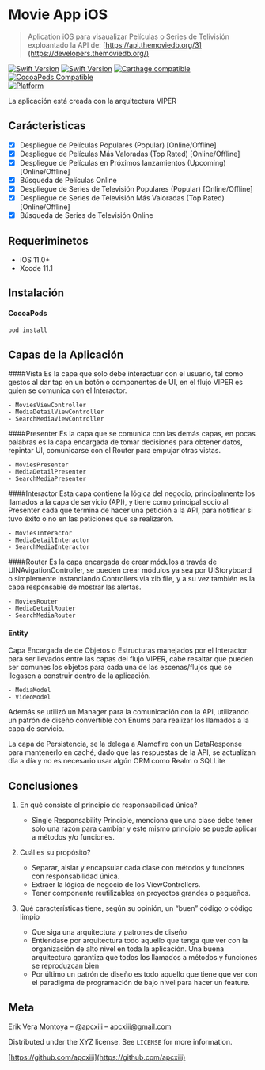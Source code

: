 # Movie App iOS
> Aplication iOS para visaualizar Películas o Series de Telivisión exploantado la API de: [https://api.themoviedb.org/3](https://developers.themoviedb.org/)

[![Swift Version][swift-image]][swift-url]
[![Swift Version][swift-image]][swift-url]
[![Carthage compatible](https://img.shields.io/badge/Carthage-compatible-4BC51D.svg?style=flat)](https://github.com/Carthage/Carthage)
[![CocoaPods Compatible](https://img.shields.io/cocoapods/v/EZSwiftExtensions.svg)](https://img.shields.io/cocoapods/v/LFAlertController.svg)  
[![Platform](https://img.shields.io/cocoapods/p/LFAlertController.svg?style=flat)](http://cocoapods.org/pods/LFAlertController)

La aplicación está creada con la arquitectura VIPER


## Carácteristicas

- [x] Despliegue de Películas Populares (Popular) [Online/Offline]
- [x] Despliegue de Películas Más Valoradas (Top Rated) [Online/Offline]
- [x] Despliegue de Películas en Próximos lanzamientos (Upcoming) [Online/Offline]
- [x] Búsqueda de Películas Online
- [x] Despliegue de Series de Televisión Populares (Popular) [Online/Offline]
- [x] Despliegue de Series de Televisión Más Valoradas (Top Rated) [Online/Offline]
- [x] Búsqueda de Series de Televisión Online

## Requeriminetos

- iOS 11.0+
- Xcode 11.1

## Instalación

#### CocoaPods

```ruby
pod install
```

## Capas de la Aplicación
####Vista
 Es la capa que solo debe interactuar con el usuario, tal como gestos al dar tap en un botón o componentes de UI, en el flujo VIPER es quien se comunica con el Interactor.
 
	- MoviesViewController
	- MediaDetailViewController
	- SearchMediaViewController
 
####Presenter
 Es la capa que se comunica con las demás capas, en pocas palabras es la capa encargada de tomar decisiones para obtener datos, repintar UI, comunicarse con el Router para empujar otras vistas.
 
	- MoviesPresenter
	- MediaDetailPresenter
	- SearchMediaPresenter

####Interactor
Esta capa contiene la lógica del negocio, principalmente los llamados a la capa de servicio (API), y tiene como principal socio al Presenter cada que termina de hacer una petición a la API, para notificar si tuvo éxito o no en las peticiones que se realizaron.

	- MoviesInteractor
	- MediaDetailInteractor
	- SearchMediaInteractor

####Router
 Es la capa encargada de crear módulos a través de UINAvigationController, se pueden crear módulos ya sea por UIStoryboard o simplemente instanciando Controllers via xib file, y a su vez también es la capa responsable de mostrar las alertas.
 
	- MoviesRouter
	- MediaDetailRouter
	- SearchMediaRouter
 
#### Entity 
Capa Encargada de de Objetos o Estructuras manejados por el Interactor para ser llevados entre las capas del flujo VIPER, cabe resaltar que pueden ser comunes los objetos para cada una de las escenas/flujos que se llegasen a construir dentro de la aplicación.

	- MediaModel
	- VideoModel


Además se utilizó un Manager para la comunicación con la API, utilizando un patrón de diseño convertible con Enums para realizar los llamados a la capa de servicio.

La capa de Persistencia, se la delega a Alamofire con un DataResponse para mantenerlo en caché, dado que las respuestas de la API, se actualizan día a día y no es necesario usar algún ORM como Realm o SQLLite

## Conclusiones
1. En qué consiste el principio de responsabilidad única? 
	- Single Responsability Principle, menciona que una clase debe tener solo una razón para cambiar y este mismo principio se puede aplicar a métodos y/o funciones.


2. Cuál es su propósito?
	- Separar, aislar y encapsular cada clase con métodos y funciones con responsabilidad única.
	- Extraer la lógica de negocio de los ViewControllers.
	- Tener componente reutilizables en proyectos grandes o pequeños.


3. Qué características tiene, según su opinión, un “buen” código o código limpio
	- Que siga una arquitectura y patrones de diseño
	- Entiendase por arquitectura todo aquello que tenga que ver con la organización de alto nivel en toda la aplicación. Una buena arquitectura garantiza que todos los llamados a métodos y funciones se reproduzcan bien
	- Por último un patrón de diseño es todo aquello que tiene que ver con el paradigma de programación de bajo nivel para hacer un feature.


## Meta

Erik Vera Montoya – [@apcxiii](https://twitter.com/apcxiii) – apcxiii@gmail.com

Distributed under the XYZ license. See ``LICENSE`` for more information.

[https://github.com/apcxiii](https://github.com/apcxiii)

[swift-image]:https://img.shields.io/badge/swift-5.0-orange.svg
[swift-url]: https://swift.org/
[license-image]: https://img.shields.io/badge/License-MIT-blue.svg
[license-url]: LICENSE
[travis-url]: https://travis-ci.org/dbader/node-datadog-metrics
[codebeat-image]: https://codebeat.co/badges/c19b47ea-2f9d-45df-8458-b2d952fe9dad
[codebeat-url]: https://codebeat.co/projects/github-com-vsouza-awesomeios-com
[movie-db-image]: https://www.themoviedb.org/assets/2/v4/logos/primary-green-d70eebe18a5eb5b166d5c1ef0796715b8d1a2cbc698f96d311d62f894ae87085.svg
[movie-url-api]: https://developers.themoviedb.org/3/
